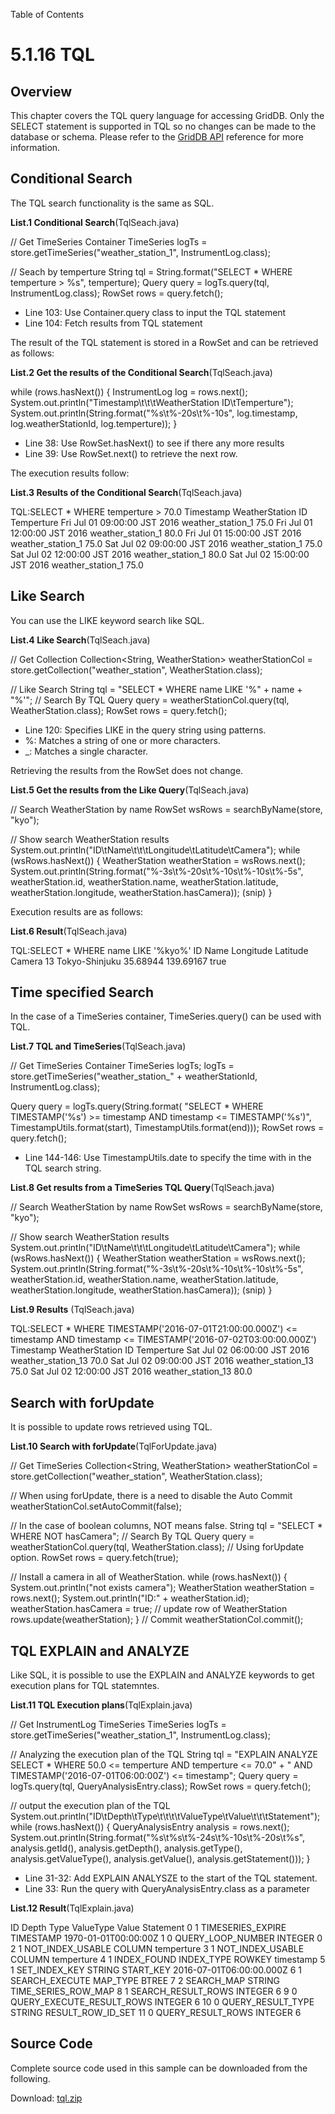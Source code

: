 Table of Contents

5.1.16 TQL
==========

Overview
--------

This chapter covers the TQL query language for accessing GridDB. Only the SELECT statement is supported in TQL so no changes can be made to the database or schema. Please refer to the [GridDB API](https://www.griddb.net/en/docs/GridDB_API_Reference.html) reference for more information.

Conditional Search
------------------

The TQL search functionality is the same as SQL.

**List.1 Conditional Search**(TqlSeach.java)

// Get TimeSeries Container
TimeSeries<InstrumentLog> logTs =
        store.getTimeSeries("weather\_station\_1", InstrumentLog.class);

// Seach by temperture
String tql = String.format("SELECT * WHERE temperture > %s", temperture);
Query<InstrumentLog> query = logTs.query(tql, InstrumentLog.class);
RowSet<InstrumentLog> rows = query.fetch();

*   Line 103: Use Container.query class to input the TQL statement
*   Line 104: Fetch results from TQL statement

The result of the TQL statement is stored in a RowSet and can be retrieved as follows:

**List.2 Get the results of the Conditional Search**(TqlSeach.java)

while (rows.hasNext()) {
    InstrumentLog log = rows.next();
    System.out.println("Timestamp\\t\\t\\tWeatherStation ID\\tTemperture");
    System.out.println(String.format("%s\\t%-20s\\t%-10s", log.timestamp,
            log.weatherStationId, log.temperture));
}

*   Line 38: Use RowSet.hasNext() to see if there any more results
*   Line 39: Use RowSet.next() to retrieve the next row.

The execution results follow:

**List.3 Results of the Conditional Search**(TqlSeach.java)

TQL:SELECT * WHERE temperture > 70.0
Timestamp                       WeatherStation ID       Temperture
Fri Jul 01 09:00:00 JST 2016    weather\_station\_1       75.0
Fri Jul 01 12:00:00 JST 2016    weather\_station\_1       80.0
Fri Jul 01 15:00:00 JST 2016    weather\_station\_1       75.0
Sat Jul 02 09:00:00 JST 2016    weather\_station\_1       75.0
Sat Jul 02 12:00:00 JST 2016    weather\_station\_1       80.0
Sat Jul 02 15:00:00 JST 2016    weather\_station\_1       75.0

Like Search
-----------

You can use the LIKE keyword search like SQL.

**List.4 Like Search**(TqlSeach.java)

// Get Collection
Collection<String, WeatherStation> weatherStationCol =
        store.getCollection("weather_station", WeatherStation.class);

// Like Search
String tql = "SELECT * WHERE name LIKE '%" + name + "%'";
// Search By TQL
Query query = weatherStationCol.query(tql, WeatherStation.class);
RowSet rows = query.fetch(); 

*   Line 120: Specifies LIKE in the query string using patterns.
*   %: Matches a string of one or more characters.
*   _: Matches a single character.

Retrieving the results from the RowSet does not change.

**List.5 Get the results from the Like Query**(TqlSeach.java)

// Search WeatherStation by name
RowSet<WeatherStation> wsRows = searchByName(store, "kyo");

// Show search WeatherStation results
System.out.println("ID\\tName\\t\\t\\tLongitude\\tLatitude\\tCamera");
while (wsRows.hasNext()) {
    WeatherStation weatherStation = wsRows.next();
    System.out.println(String.format("%-3s\\t%-20s\\t%-10s\\t%-10s\\t%-5s",
            weatherStation.id, weatherStation.name, weatherStation.latitude,
            weatherStation.longitude, weatherStation.hasCamera));
(snip)
}

Execution results are as follows:

**List.6 Result**(TqlSeach.java)

TQL:SELECT * WHERE name LIKE '%kyo%'
ID      Name                    Longitude       Latitude        Camera
13      Tokyo-Shinjuku          35.68944        139.69167       true

Time specified Search
---------------------

In the case of a TimeSeries container, TimeSeries.query() can be used with TQL.

**List.7 TQL and TimeSeries**(TqlSeach.java)

// Get TimeSeries Container
TimeSeries<InstrumentLog> logTs;
logTs = store.getTimeSeries("weather\_station\_" + weatherStationId, InstrumentLog.class);

Query<InstrumentLog> query = logTs.query(String.format(
        "SELECT * WHERE TIMESTAMP('%s') >= timestamp AND timestamp <= TIMESTAMP('%s')",
        TimestampUtils.format(start), TimestampUtils.format(end)));
RowSet<InstrumentLog> rows = query.fetch();

*   Line 144-146: Use TimestampUtils.date to specify the time with in the TQL search string.

  
**List.8 Get results from a TimeSeries TQL Query**(TqlSeach.java)

// Search WeatherStation by name
RowSet<WeatherStation> wsRows = searchByName(store, "kyo");

// Show search WeatherStation results
System.out.println("ID\\tName\\t\\t\\tLongitude\\tLatitude\\tCamera");
while (wsRows.hasNext()) {
    WeatherStation weatherStation = wsRows.next();
    System.out.println(String.format("%-3s\\t%-20s\\t%-10s\\t%-10s\\t%-5s",
            weatherStation.id, weatherStation.name, weatherStation.latitude,
            weatherStation.longitude, weatherStation.hasCamera));
(snip)
}

**List.9 Results** (TqlSeach.java)

TQL:SELECT * WHERE TIMESTAMP('2016-07-01T21:00:00.000Z') <= timestamp AND timestamp <= TIMESTAMP('2016-07-02T03:00:00.000Z')
Timestamp                       WeatherStation ID       Temperture
Sat Jul 02 06:00:00 JST 2016    weather\_station\_13      70.0
Sat Jul 02 09:00:00 JST 2016    weather\_station\_13      75.0
Sat Jul 02 12:00:00 JST 2016    weather\_station\_13      80.0

Search with forUpdate
---------------------

It is possible to update rows retrieved using TQL.

**List.10 Search with forUpdate**(TqlForUpdate.java)

// Get TimeSeries
Collection<String, WeatherStation> weatherStationCol =
        store.getCollection("weather_station", WeatherStation.class);

// When using forUpdate, there is a need to disable the Auto Commit
weatherStationCol.setAutoCommit(false);

// In the case of boolean columns, NOT means false.
String tql = "SELECT * WHERE NOT hasCamera";
// Search By TQL
Query<WeatherStation> query = weatherStationCol.query(tql, WeatherStation.class);
// Using forUpdate option.
RowSet<WeatherStation> rows = query.fetch(true);

// Install a camera in all of WeatherStation.
while (rows.hasNext()) {
    System.out.println("not exists camera");
    WeatherStation weatherStation = rows.next();
    System.out.println("ID:" + weatherStation.id);
    weatherStation.hasCamera = true;
    // update row of WeatherStation
    rows.update(weatherStation);
}
// Commit
weatherStationCol.commit();

TQL EXPLAIN and ANALYZE
-----------------------

Like SQL, it is possible to use the EXPLAIN and ANALYZE keywords to get execution plans for TQL statemntes.

**List.11 TQL Execution plans**(TqlExplain.java)

// Get InstrumentLog TimeSeries
TimeSeries<InstrumentLog> logTs =
        store.getTimeSeries("weather\_station\_1", InstrumentLog.class);

// Analyzing the execution plan of the TQL
String tql = "EXPLAIN ANALYZE SELECT * WHERE 50.0 <= temperture AND temperture <= 70.0"
        \+ " AND TIMESTAMP('2016-07-01T06:00:00Z') <= timestamp";
Query<QueryAnalysisEntry> query = logTs.query(tql, QueryAnalysisEntry.class);
RowSet<QueryAnalysisEntry> rows = query.fetch();

// output the execution plan of the TQL
System.out.println("ID\\tDepth\\tType\\t\\t\\t\\tValueType\\tValue\\t\\t\\tStatement");
while (rows.hasNext()) {
    QueryAnalysisEntry analysis = rows.next();
    System.out.println(String.format("%s\\t%s\\t%-24s\\t%-10s\\t%-20s\\t%s",
            analysis.getId(), analysis.getDepth(), analysis.getType(),
            analysis.getValueType(), analysis.getValue(), analysis.getStatement()));
}

*   Line 31-32: Add EXPLAIN ANALYSZE to the start of the TQL statement.
*   Line 33: Run the query with QueryAnalysisEntry.class as a parameter

  
**List.12 Result**(TqlExplain.java)

ID      Depth   Type                            ValueType       Value                   Statement
0       1       TIMESERIES_EXPIRE               TIMESTAMP       1970-01-01T00:00:00Z
1       0       QUERY\_LOOP\_NUMBER               INTEGER         0
2       1       NOT\_INDEX\_USABLE                COLUMN          temperture
3       1       NOT\_INDEX\_USABLE                COLUMN          temperture
4       1       INDEX\_FOUND                     INDEX\_TYPE      ROWKEY                  timestamp
5       1       SET\_INDEX\_KEY                   STRING          START_KEY               2016-07-01T06:00:00.000Z
6       1       SEARCH\_EXECUTE                  MAP\_TYPE        BTREE
7       2       SEARCH\_MAP                      STRING          TIME\_SERIES\_ROW\_MAP
8       1       SEARCH\_RESULT\_ROWS              INTEGER         6
9       0       QUERY\_EXECUTE\_RESULT_ROWS       INTEGER         6
10      0       QUERY\_RESULT\_TYPE               STRING          RESULT\_ROW\_ID_SET
11      0       QUERY\_RESULT\_ROWS               INTEGER         6

Source Code
-----------

Complete source code used in this sample can be downloaded from the following.

Download: [tql.zip](img/tql.zip)
